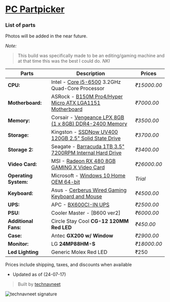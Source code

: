 # [PC Partpicker](https://in.pcpartpicker.com/list/RCsWqk)
### **List of parts**
Photos will be added in the near future.

_Note:_
> This build was specifically made to be an editing/gaming machine and at that time this was the best I could do. _NKI_

| Parts | Description | Prices |
| --- | --- | --- |
| **CPU:** |  Intel - [Core i5-6500](https://in.pcpartpicker.com/product/xwhj4D/intel-cpu-bx80662i56500) 3.2GHz Quad-Core Processor | _₹15000.00_ |
| **Motherboard:** | ASRock - [B150M Pro4/Hyper Micro ATX LGA1151 Motherboard](https://in.pcpartpicker.com/product/kcH48d/asrock-b150m-pro4hyper-micro-atx-lga1151-motherboard-b150m-pro4hyper) | _₹7000.00_ |
| **Memory:** | Corsair - [Vengeance LPX 8GB (1 x 8GB) DDR4-2400 Memory](https://in.pcpartpicker.com/product/sMbkcf/corsair-memory-cmk8gx4m1a2400c16) | _₹3500.00_ |
| **Storage:** | Kingston - [SSDNow UV400 120GB 2.5" Solid State Drive](https://in.pcpartpicker.com/product/GPFXsY/kingston-ssdnow-uv400-120gb-25-solid-state-drive-suv400s37120g) | _₹3700.00_ |
| **Storage 2:** | Seagate - [Barracuda 1TB 3.5" 7200RPM Internal Hard Drive](https://in.pcpartpicker.com/product/kLmLrH/seagate-internal-hard-drive-st31000524as) | _₹3400.00_ | 
| **Video Card:** | MSI - [Radeon RX 480 8GB GAMING X Video Card](https://in.pcpartpicker.com/product/7wgPxr/msi-radeon-rx-480-8gb-gaming-x-video-card-radeon-rx-480-gaming-x-8g) | _₹26000.00_ |
| **Operating System:** | Microsoft - [Windows 10 Home OEM 64-bit](https://in.pcpartpicker.com/product/wtgPxr/microsoft-os-kw900140) | _Trial_ | 
| **Keyboard:** | Asus - [Cerberus Wired Gaming Keyboard and Mouse](https://in.pcpartpicker.com/product/tn648d/asus-cerberus-wired-gaming-keyboard-cerberus-keyboard) | _₹4500.00_ | 
| **UPS:** | APC - [BX600CI-IN UPS](https://in.pcpartpicker.com/product/RVcMnQ/apc-ups-bx600ciin) | _₹2500.00_ |
| **PSU:** | Cooler Master -  [B600 ver2] | _₹6000.00_ |
| **Additional Fans:** | Circle Stay Cool **CG-12 120MM Red LED** | _₹450.00_ |
| **Case:** | Antec **GX200 w/ Window** | _₹2900.00_ |
| **Monitor:** | LG **24MP88HM-S** | _₹18000.00_ | 
| **Led Lighting** | Generic Molex Red LED | ₹250 |

Prices include shipping, taxes, and discounts when available

* Updated as of (24-07-17)
> Built by [technavneet](http://www.technavneet.com)

![technavneet signature](https://cdn.rawgit.com/Navneet-Suresh/media/6aead988b29693478e1d3f699fe206f9474df05b/photos/forum-signature.jpg)

